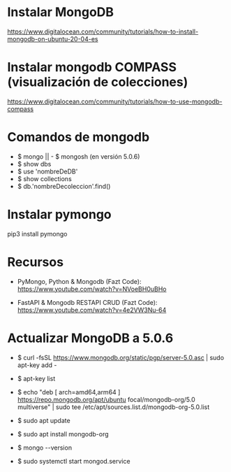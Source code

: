 # Instalar MongoDB
https://www.digitalocean.com/community/tutorials/how-to-install-mongodb-on-ubuntu-20-04-es


# Instalar mongodb COMPASS (visualización de colecciones)
https://www.digitalocean.com/community/tutorials/how-to-use-mongodb-compass


# Comandos de mongodb
- $ mongo || - $ mongosh (en versión 5.0.6)
- $ show dbs
- $ use 'nombreDeDB'
- $ show collections
- $ db.'nombreDecoleccion'.find()



# Instalar pymongo
pip3 install pymongo


# Recursos
- PyMongo, Python & Mongodb (Fazt Code): https://www.youtube.com/watch?v=NVoeBH0uBHo

- FastAPI & Mongodb RESTAPI CRUD (Fazt Code): https://www.youtube.com/watch?v=4e2VW3Nu-64





# Actualizar MongoDB a 5.0.6
- $ curl -fsSL https://www.mongodb.org/static/pgp/server-5.0.asc | sudo apt-key add -

- $ apt-key list

- $ echo "deb [ arch=amd64,arm64 ] https://repo.mongodb.org/apt/ubuntu focal/mongodb-org/5.0 multiverse" | sudo tee /etc/apt/sources.list.d/mongodb-org-5.0.list

- $ sudo apt update

- $ sudo apt install mongodb-org

- $ mongo --version

- $ sudo systemctl start mongod.service

